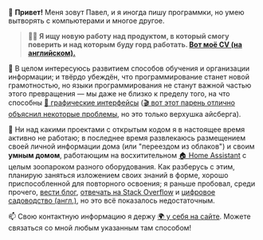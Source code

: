 👋 **Привет!** Меня зовут Павел, и я иногда пишу программки, но умею вытворять с компьютерами и многое другое.

> 👨‍💻 **Я ищу новую работу над продуктом, в который смогу поверить и над которым буду горд работать. [Вот моё CV (на английском).](https://dside.ru/en/cv/)**

🤔 В целом интересуюсь развитием способов обучения и организации информации; и твёрдо убеждён, что программирование станет новой грамотностью, но языки программирования не станут важной частью этого превращения — мы даже не близко к пределу того, на что способны [📄 графические интерфейсы](https://ru.wikipedia.org/wiki/%D0%93%D1%80%D0%B0%D1%84%D0%B8%D1%87%D0%B5%D1%81%D0%BA%D0%B8%D0%B9_%D0%B8%D0%BD%D1%82%D0%B5%D1%80%D1%84%D0%B5%D0%B9%D1%81_%D0%BF%D0%BE%D0%BB%D1%8C%D0%B7%D0%BE%D0%B2%D0%B0%D1%82%D0%B5%D0%BB%D1%8F) ([🎬 вот этот парень отлично объяснил некоторые проблемы](https://www.youtube.com/watch?v=AItTqnTsVjA), но это только верхушка айсберга).

🔭 Ни над какими проектами с открытым кодом я в настоящее время активно не работаю; в последнее время развлекаюсь размещением своей личной информации дома (или "переездом из облаков") и своим **умным домом**, работающим на восхитительном [🏠 Home Assistant](http://home-assistant.io/) с целым зоопароком разного оборудования. Как разберусь с этим, планирую заняться изложением своих знаний в форме, хорошо приспособленной для повторного освоения; я раньше пробовал, среди прочего, [вести блог](https://dside.ru/goodbye-blog/), [отвечать на Stack Overflow](https://stackoverflow.com/users/2076787/d-side) и [цифровое садоводство (англ.)](https://garden.dside.ru/), но это всё показалось недостаточным.

📫 Свою контактную информацию я держу [🌍 у себя на сайте](https://dside.ru/). Можете связаться со мной любым указанным там способом!
